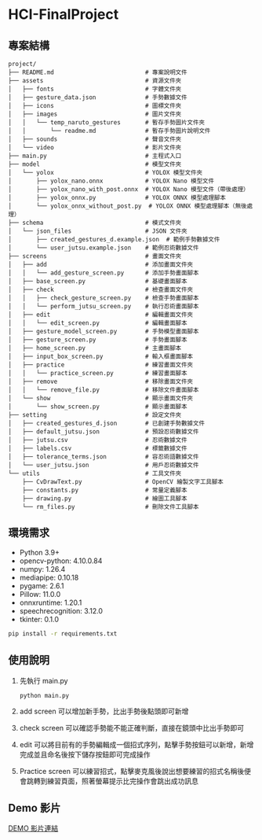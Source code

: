 # HCI-FinalProject

## 專案結構
```
project/
├── README.md                          # 專案說明文件
├── assets                             # 資源文件夾
│   ├── fonts                          # 字體文件夾
│   ├── gesture_data.json              # 手勢數據文件
│   ├── icons                          # 圖標文件夾
│   ├── images                         # 圖片文件夾
│   │   └── temp_naruto_gestures       # 暫存手勢圖片文件夾
│   │       └── readme.md              # 暫存手勢圖片說明文件
│   ├── sounds                         # 聲音文件夾
│   └── video                          # 影片文件夾
├── main.py                            # 主程式入口
├── model                              # 模型文件夾
│   └── yolox                          # YOLOX 模型文件夾
│       ├── yolox_nano.onnx            # YOLOX Nano 模型文件
│       ├── yolox_nano_with_post.onnx  # YOLOX Nano 模型文件（帶後處理）
│       ├── yolox_onnx.py              # YOLOX ONNX 模型處理腳本
│       └── yolox_onnx_without_post.py  # YOLOX ONNX 模型處理腳本（無後處理）
├── schema                             # 模式文件夾
│   └── json_files                     # JSON 文件夾
│       ├── created_gestures_d.example.json  # 範例手勢數據文件
│       └── user_jutsu.example.json    # 範例忍術數據文件
├── screens                            # 畫面文件夾
│   ├── add                            # 添加畫面文件夾
│   │   └── add_gesture_screen.py      # 添加手勢畫面腳本
│   ├── base_screen.py                 # 基礎畫面腳本
│   ├── check                          # 檢查畫面文件夾
│   │   ├── check_gesture_screen.py    # 檢查手勢畫面腳本
│   │   └── perform_jutsu_screen.py    # 執行忍術畫面腳本
│   ├── edit                           # 編輯畫面文件夾
│   │   └── edit_screen.py             # 編輯畫面腳本
│   ├── gesture_model_screen.py        # 手勢模型畫面腳本
│   ├── gesture_screen.py              # 手勢畫面腳本
│   ├── home_screen.py                 # 主畫面腳本
│   ├── input_box_screen.py            # 輸入框畫面腳本
│   ├── practice                       # 練習畫面文件夾
│   │   └── practice_screen.py         # 練習畫面腳本
│   ├── remove                         # 移除畫面文件夾
│   │   └── remove_file.py             # 移除文件畫面腳本
│   └── show                           # 顯示畫面文件夾
│       └── show_screen.py             # 顯示畫面腳本
├── setting                            # 設定文件夾
│   ├── created_gestures_d.json        # 已創建手勢數據文件
│   ├── default_jutsu.json             # 預設忍術數據文件
│   ├── jutsu.csv                      # 忍術數據文件
│   ├── labels.csv                     # 標籤數據文件
│   ├── tolerance_terms.json           # 容忍術語數據文件
│   └── user_jutsu.json                # 用戶忍術數據文件
└── utils                              # 工具文件夾
    ├── CvDrawText.py                  # OpenCV 繪製文字工具腳本
    ├── constants.py                   # 常量定義腳本
    ├── drawing.py                     # 繪圖工具腳本
    └── rm_files.py                    # 刪除文件工具腳本

```

## 環境需求
- Python 3.9+
- opencv-python: 4.10.0.84
- numpy: 1.26.4
- mediapipe: 0.10.18
- pygame: 2.6.1
- Pillow: 11.0.0
- onnxruntime: 1.20.1
- speechrecognition: 3.12.0
- tkinter: 0.1.0

```bash
pip install -r requirements.txt
```

## 使用說明
1. 先執行 main.py
    
    `python main.py`
2. add screen 可以增加新手勢，比出手勢後點頭即可新增
3. check screen 可以確認手勢能不能正確判斷，直接在鏡頭中比出手勢即可
4. edit 可以將目前有的手勢編輯成一個招式序列，點擊手勢按鈕可以新增，新增完成並且命名後按下儲存按鈕即可完成操作
5. Practice screen 可以練習招式，點擊麥克風後說出想要練習的招式名稱後便會跳轉到練習頁面，照著螢幕提示比完操作會跳出成功訊息


## Demo 影片

[DEMO 影片連結](https://drive.google.com/drive/folders/15BJ2MXs7_ieN6gtqdGIAjY0FDr7MHwPx?usp=sharing)